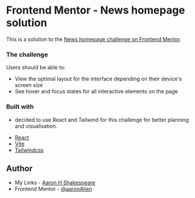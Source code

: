 # Frontend Mentor - News homepage solution

This is a solution to the [News homepage challenge on Frontend Mentor](https://www.frontendmentor.io/challenges/news-homepage-H6SWTa1MFl).

### The challenge

Users should be able to:

- View the optimal layout for the interface depending on their device's screen size
- See hover and focus states for all interactive elements on the page

### Built with

* decided to use React and Tailwind for this challenge for better planning and visualisation.

- [React](https://reactjs.org/) 
- [Vite](https://vite.dev/)
- [Tailwindcss](https://tailwindcss.com/)

## Author

- My Links - [Aaron H Shakespeare](https://aaronhshakespeare.vercel.app/)
- Frontend Mentor - [@aaronAlien](https://www.frontendmentor.io/profile/aaronAlien)
